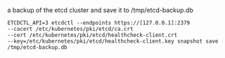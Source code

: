 
 a backup of the etcd cluster and save it to /tmp/etcd-backup.db
 
 ```
ETCDCTL_API=3 etcdctl --endpoints https://[127.0.0.1]:2379 
--cacert /etc/kubernetes/pki/etcd/ca.crt 
--cert /etc/kubernetes/pki/etcd/healthcheck-client.crt 
--key=/etc/kubernetes/pki/etcd/healthcheck-client.key snapshot save /tmp/etcd-backup.db
```
